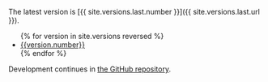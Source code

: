 The latest version is [{{ site.versions.last.number }}]({{ site.versions.last.url }}).

<ul>
  {% for version in site.versions reversed %}
    <li>
      <a href="{{version.url}}">{{version.number}}</a>
    </li>
  {% endfor %}
</ul>

Development continues in [the GitHub repository](https://github.com/kemitchell/api-copyleft-license).
